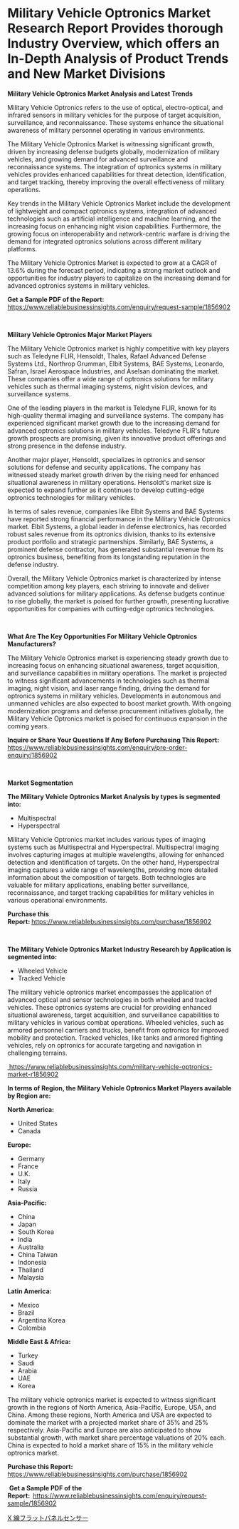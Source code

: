 <p><h1>Military Vehicle Optronics Market Research Report Provides thorough Industry Overview, which offers an In-Depth Analysis of Product Trends and New Market Divisions</h1></p><p><strong>Military Vehicle Optronics Market Analysis and Latest Trends</strong></p>
<p><p>Military Vehicle Optronics refers to the use of optical, electro-optical, and infrared sensors in military vehicles for the purpose of target acquisition, surveillance, and reconnaissance. These systems enhance the situational awareness of military personnel operating in various environments.</p><p>The Military Vehicle Optronics Market is witnessing significant growth, driven by increasing defense budgets globally, modernization of military vehicles, and growing demand for advanced surveillance and reconnaissance systems. The integration of optronics systems in military vehicles provides enhanced capabilities for threat detection, identification, and target tracking, thereby improving the overall effectiveness of military operations.</p><p>Key trends in the Military Vehicle Optronics Market include the development of lightweight and compact optronics systems, integration of advanced technologies such as artificial intelligence and machine learning, and the increasing focus on enhancing night vision capabilities. Furthermore, the growing focus on interoperability and network-centric warfare is driving the demand for integrated optronics solutions across different military platforms.</p><p>The Military Vehicle Optronics Market is expected to grow at a CAGR of 13.6% during the forecast period, indicating a strong market outlook and opportunities for industry players to capitalize on the increasing demand for advanced optronics systems in military vehicles.</p></p>
<p><strong>Get a Sample PDF of the Report:&nbsp;</strong> <a href="https://www.reliablebusinessinsights.com/enquiry/request-sample/1856902">https://www.reliablebusinessinsights.com/enquiry/request-sample/1856902</a></p>
<p>&nbsp;</p>
<p><strong>Military Vehicle Optronics Major Market Players</strong></p>
<p><p>The Military Vehicle Optronics market is highly competitive with key players such as Teledyne FLIR, Hensoldt, Thales, Rafael Advanced Defense Systems Ltd., Northrop Grumman, Elbit Systems, BAE Systems, Leonardo, Safran, Israel Aerospace Industries, and Aselsan dominating the market. These companies offer a wide range of optronics solutions for military vehicles such as thermal imaging systems, night vision devices, and surveillance systems.</p><p>One of the leading players in the market is Teledyne FLIR, known for its high-quality thermal imaging and surveillance systems. The company has experienced significant market growth due to the increasing demand for advanced optronics solutions in military vehicles. Teledyne FLIR's future growth prospects are promising, given its innovative product offerings and strong presence in the defense industry.</p><p>Another major player, Hensoldt, specializes in optronics and sensor solutions for defense and security applications. The company has witnessed steady market growth driven by the rising need for enhanced situational awareness in military operations. Hensoldt's market size is expected to expand further as it continues to develop cutting-edge optronics technologies for military vehicles.</p><p>In terms of sales revenue, companies like Elbit Systems and BAE Systems have reported strong financial performance in the Military Vehicle Optronics market. Elbit Systems, a global leader in defense electronics, has recorded robust sales revenue from its optronics division, thanks to its extensive product portfolio and strategic partnerships. Similarly, BAE Systems, a prominent defense contractor, has generated substantial revenue from its optronics business, benefiting from its longstanding reputation in the defense industry.</p><p>Overall, the Military Vehicle Optronics market is characterized by intense competition among key players, each striving to innovate and deliver advanced solutions for military applications. As defense budgets continue to rise globally, the market is poised for further growth, presenting lucrative opportunities for companies with cutting-edge optronics technologies.</p></p>
<p>&nbsp;</p>
<p><strong>What Are The Key Opportunities For Military Vehicle Optronics Manufacturers?</strong></p>
<p><p>The Military Vehicle Optronics market is experiencing steady growth due to increasing focus on enhancing situational awareness, target acquisition, and surveillance capabilities in military operations. The market is projected to witness significant advancements in technologies such as thermal imaging, night vision, and laser range finding, driving the demand for optronics systems in military vehicles. Developments in autonomous and unmanned vehicles are also expected to boost market growth. With ongoing modernization programs and defense procurement initiatives globally, the Military Vehicle Optronics market is poised for continuous expansion in the coming years.</p></p>
<p><strong>Inquire or Share Your Questions If Any Before Purchasing This Report:</strong> <a href="https://www.reliablebusinessinsights.com/enquiry/pre-order-enquiry/1856902">https://www.reliablebusinessinsights.com/enquiry/pre-order-enquiry/1856902</a></p>
<p>&nbsp;</p>
<p><strong>Market Segmentation</strong></p>
<p><strong>The Military Vehicle Optronics Market Analysis by types is segmented into:</strong></p>
<p><ul><li>Multispectral</li><li>Hyperspectral</li></ul></p>
<p><p>Military Vehicle Optronics market includes various types of imaging systems such as Multispectral and Hyperspectral. Multispectral imaging involves capturing images at multiple wavelengths, allowing for enhanced detection and identification of targets. On the other hand, Hyperspectral imaging captures a wide range of wavelengths, providing more detailed information about the composition of targets. Both technologies are valuable for military applications, enabling better surveillance, reconnaissance, and target tracking capabilities for military vehicles in various operational environments.</p></p>
<p><strong>Purchase this Report:&nbsp;</strong><a href="https://www.reliablebusinessinsights.com/purchase/1856902">https://www.reliablebusinessinsights.com/purchase/1856902</a></p>
<p>&nbsp;</p>
<p><strong>The Military Vehicle Optronics Market Industry Research by Application is segmented into:</strong></p>
<p><ul><li>Wheeled Vehicle</li><li>Tracked Vehicle</li></ul></p>
<p><p>The military vehicle optronics market encompasses the application of advanced optical and sensor technologies in both wheeled and tracked vehicles. These optronics systems are crucial for providing enhanced situational awareness, target acquisition, and surveillance capabilities to military vehicles in various combat operations. Wheeled vehicles, such as armored personnel carriers and trucks, benefit from optronics for improved mobility and protection. Tracked vehicles, like tanks and armored fighting vehicles, rely on optronics for accurate targeting and navigation in challenging terrains.</p></p>
<p><a href="https://www.reliablebusinessinsights.com/military-vehicle-optronics-market-r1856902">&nbsp;https://www.reliablebusinessinsights.com/military-vehicle-optronics-market-r1856902</a></p>
<p><strong>In terms of Region, the Military Vehicle Optronics Market Players available by Region are:</strong></p>
<p>
    <p> <strong> North America: </strong>
        <ul>
            <li>United States</li>
            <li>Canada</li>
        </ul>
        </p> 
    <p> <strong> Europe: </strong>
        <ul>
            <li>Germany</li>
            <li>France</li>
            <li>U.K.</li>
            <li>Italy</li>
            <li>Russia</li>
        </ul>
        </p> 
    <p> <strong> Asia-Pacific: </strong>
        <ul>
            <li>China</li>
            <li>Japan</li>
            <li>South Korea</li>
            <li>India</li>
            <li>Australia</li>
            <li>China Taiwan</li>
            <li>Indonesia</li>
            <li>Thailand</li>
            <li>Malaysia</li>
        </ul>
        </p> 
    <p> <strong> Latin America: </strong>
        <ul>
            <li>Mexico</li>
            <li>Brazil</li>
            <li>Argentina Korea</li>
            <li>Colombia</li>
        </ul>
        </p> 
    <p> <strong> Middle East & Africa: </strong>
        <ul>
            <li>Turkey</li>
            <li>Saudi</li>
            <li>Arabia</li>
            <li>UAE</li>
            <li>Korea</li>
        </ul>
    </p>
    </p>
<p><p>The military vehicle optronics market is expected to witness significant growth in the regions of North America, Asia-Pacific, Europe, USA, and China. Among these regions, North America and USA are expected to dominate the market with a projected market share of 35% and 25% respectively. Asia-Pacific and Europe are also anticipated to show substantial growth, with market share percentage valuations of 20% each. China is expected to hold a market share of 15% in the military vehicle optronics market.</p></p>
<p><strong>Purchase this Report: </strong><a href="https://www.reliablebusinessinsights.com/purchase/1856902">https://www.reliablebusinessinsights.com/purchase/1856902</a></p>
<p>&nbsp;<strong>Get a Sample PDF of the Report:&nbsp;&nbsp;</strong><a href="https://www.reliablebusinessinsights.com/enquiry/request-sample/1856902">https://www.reliablebusinessinsights.com/enquiry/request-sample/1856902</a></p>
<p><strong></strong></p>
<p><p><a href="https://github.com/AbigaleHuel/Market-Research-Report-List-1/blob/main/2456844122925.md">X 線フラットパネルセンサー</a></p></p>